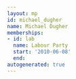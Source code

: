 ```yaml
---
layout: mp
id: michael_dugher
name: Michael Dugher
memberships:
- id: lab
  name: Labour Party
  start: '2010-06-08'
  end: 
autogenerated: true
---
```

